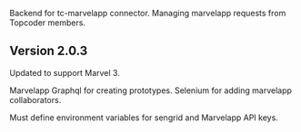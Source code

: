 Backend for tc-marvelapp connector. Managing marvelapp requests from Topcoder members.



## Version 2.0.3
Updated to support Marvel 3.

Marvelapp Graphql for creating prototypes.
Selenium for adding marvelapp collaborators.

Must define environment variables for sengrid and Marvelapp API keys.
